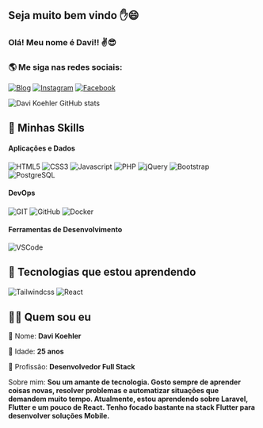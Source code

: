 ## Seja muito bem vindo ✋😄

### Olá! Meu nome é Davi!! ✌️😎
### 🌎 Me siga nas redes sociais:

[![Blog](https://img.shields.io/badge/LinkedIn-0077B5?style=for-the-badge&logo=linkedin&logoColor=white)](https://www.linkedin.com/in/davi-koehler-a6b9a7100/)
[![Instagram](https://img.shields.io/badge/Instagram-E4405F?style=for-the-badge&logo=instagram&logoColor=white)](https://www.instagram.com/davibkoehler/)
[![Facebook](https://img.shields.io/badge/Facebook-1877F2?style=for-the-badge&logo=facebook&logoColor=white)](https://www.facebook.com/davikoehler1/)


![Davi Koehler GitHub stats](https://github-readme-stats.vercel.app/api?username=davikoehler&show_icons=true&theme=dracula&title_color=FFF)


## 🚀 Minhas Skills

#### Aplicações e Dados
<div style="display: inline-block">
  <img src="https://img.shields.io/badge/HTML5-E34F26?style=for-the-badge&logo=html5&logoColor=white" alt="HTML5" align="center" />
  <img src="https://img.shields.io/badge/CSS3-1572B6?style=for-the-badge&logo=css3&logoColor=white" alt="CSS3" align="center" />
  <img src="https://img.shields.io/badge/JavaScript-323330?style=for-the-badge&logo=javascript&logoColor=F7DF1E" alt="Javascript" align="center" />
  <img src="https://img.shields.io/badge/PHP-777BB4?style=for-the-badge&logo=php&logoColor=white" alt="PHP" align="center" />
  <img src="https://img.shields.io/badge/jQuery-0769AD?style=for-the-badge&logo=jquery&logoColor=white" alt="jQuery" align="center" />
  <img src="https://img.shields.io/badge/Bootstrap-563D7C?style=for-the-badge&logo=bootstrap&logoColor=white" alt="Bootstrap" align="center" />
  <img src="https://img.shields.io/badge/PostgreSQL-316192?style=for-the-badge&logo=postgresql&logoColor=white" alt="PostgreSQL" align="center" />
</div>

#### DevOps
<div style="display: inline-block">
  <img src="https://camo.githubusercontent.com/3ea1c940cc08da19f16d17ca0c4704397dac1f12a1bb73f1174ae504c3e80a85/68747470733a2f2f696d672e736869656c64732e696f2f62616467652f2d4769742d3333333333333f7374796c653d666c6174266c6f676f3d676974" alt="GIT" align="center" />
  <img src="https://camo.githubusercontent.com/544426317a6c6226b7f6b3367232378ea367aa5001a41da4f302a77f9959909f/68747470733a2f2f696d672e736869656c64732e696f2f62616467652f2d4769744875622d3333333333333f7374796c653d666c6174266c6f676f3d676974687562" alt="GitHub" align="center" />
  <img src="https://camo.githubusercontent.com/19d2ae07f35fc74bcd25476d66b1c3324cfdb0c897eb0cef43c604708c282f83/68747470733a2f2f696d672e736869656c64732e696f2f62616467652f2d446f636b65722d3333333333333f7374796c653d666c6174266c6f676f3d646f636b6572" alt="Docker" align="center" />
</div>

#### Ferramentas de Desenvolvimento
<div style="display: inline-block">
  <img src="https://camo.githubusercontent.com/194ae9b0be9bfd4caedab16de320d3987f4c144112461590a206262d21eb769b/68747470733a2f2f696d672e736869656c64732e696f2f62616467652f2d56697375616c25323053747564696f253230436f64652d3333333333333f7374796c653d666c6174266c6f676f3d76697375616c2d73747564696f2d636f6465266c6f676f436f6c6f723d303037414343" alt="VSCode" align="center" />
</div>

## 📖 Tecnologias que estou aprendendo
<div style="display: inline-block">
  <img src="https://img.shields.io/badge/Tailwind_CSS-38B2AC?style=for-the-badge&logo=tailwind-css&logoColor=white" alt="Tailwindcss" align="center" />
  <img src="https://img.shields.io/badge/React-20232A?style=for-the-badge&logo=react&logoColor=61DAFB" alt="React" align="center" />
</div>
<br />


## 🚶‍♂️ Quem sou eu
<p>👨 Nome: <b>Davi Koehler </b></p>
<p>📅 Idade: <b>25 anos</b></p>
<p>👔 Profissão: <b>Desenvolvedor Full Stack</b></p>
<p>Sobre mim: <b>Sou um amante de tecnologia. Gosto sempre de aprender coisas novas, resolver problemas e automatizar situações que demandem muito tempo. Atualmente, estou aprendendo sobre Laravel, Flutter e um pouco de React. Tenho focado bastante na stack Flutter para desenvolver soluções Mobile.</b>

